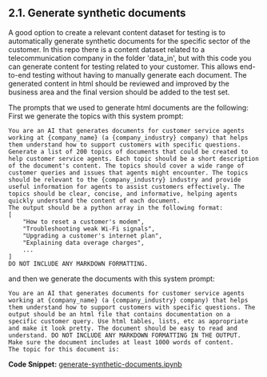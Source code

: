 ## 2.1. Generate synthetic documents

A good option to create a relevant content dataset for testing is to automatically generate synthetic documents for the specific sector of the customer.
In this repo there is a content dataset related to a telecommunication company in the folder 'data_in', but with this code you can generate content for testing related to your customer.
This allows end-to-end testing without having to manually generate each document.
The generated content in html should be reviewed and improved by the business area and the final version should be added to the test set.

The prompts that we used to generate html documents are the following:
First we generate the topics with this system prompt:

    You are an AI that generates documents for customer service agents working at {company_name} (a {company_industry} company) that helps them understand how to support customers with specific questions. Generate a list of 200 topics of documents that could be created to help customer service agents. Each topic should be a short description of the document's content. The topics should cover a wide range of customer queries and issues that agents might encounter. The topics should be relevant to the {company_industry} industry and provide useful information for agents to assist customers effectively. The topics should be clear, concise, and informative, helping agents quickly understand the content of each document.
    The output should be a python array in the following format: 
    [
        "How to reset a customer's modem",
        "Troubleshooting weak Wi-Fi signals",
        "Upgrading a customer's internet plan",
        "Explaining data overage charges",
        ...
    ]
    DO NOT INCLUDE ANY MARKDOWN FORMATTING.

and then we generate the documents with this system prompt:

    You are an AI that generates documents for customer service agents working at {company_name} (a {company_industry} company) that helps them understand how to support customers with specific questions. The output should be an html file that contains documentation on a specific customer query. Use html tables, lists, etc as appropriate and make it look pretty. The document should be easy to read and understand. DO NOT INCLUDE ANY MARKDOWN FORMATTING IN THE OUTPUT.
    Make sure the document includes at least 1000 words of content.
    The topic for this document is:

**Code Snippet:**
[generate-synthetic-documents.ipynb](./generate-synthetic-documents.ipynb)